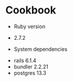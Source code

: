 # Cookbook

* Ruby version
- 2.7.2

* System dependencies
- rails 6.1.4
- bundler 2.2.21
- postgres 13.3
